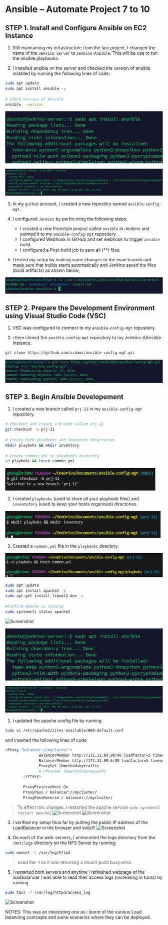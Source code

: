 # Ansible – Automate Project 7 to 10

## STEP 1.  **Install and Configure Ansible on EC2 Instance**

1. Still maintaining my infrastructure from the last project, I changed the name of the `Jenkins Server`  to `Jenkins-Ansible`. This will be use to run the ansible playbooks.

2. I installed ansible on the server and checked the version of ansible installed by running the following lines of code;

 ```bash 
sudo apt update
sudo apt install ansible -y

# Check version of Ansible
ansible --version
```

![Screenshot](https://github.com/ardamz/my-demo/blob/main/project11/InstallAnsible.png)

![Screenshot](https://github.com/ardamz/my-demo/blob/main/project11/AnsibleVersion.png)

3. In my `guthub` account, I created a new repositiry named `ansible-config-mgt`.

4. I configured `Jenkins` by perfor,ming the following steps;
    *  I created a new Freestyle project called `ansible` in Jenkins and pointed it to my `ansible-config-mgt` repository.
    -  I configured Webhook in GitHub and set webhook to trigger `ansible` build.
    *  I configured a Post-build job to save all (**) files.
    
5. I tested my setup by making some changes to the main branch and made sure that builds starts automatically and Jenkins saved the files (build artifacts) as shown below;

![Screenshot](https://github.com/ardamz/my-demo/blob/main/project11/Artifacts.png)


## STEP 2.  **Prepare the Development Environment using Visual Studio Code (VSC)**

1. VSC was configured to connect to my `ansible-config-mgt` repository.

2. i then cloned the `ansible-config-mgt` repository to my Jenkins-AAnsible Instance.
```bash
git clone https://github.com/ardamz/ansible-config-mgt.git
```

![Screenshot](https://github.com/ardamz/my-demo/blob/main/project11/GitClone.png)

## STEP 3.  **Begin Ansible Developement**

1. I created a new branch called `prj-11` in my `ansible-config-mgt` repository.

```bash
# Checkout and create a branch called prj-11
git checkout -b prj-11

# Create both playbooks and inventory directories
mkdir playboks && mkdir inventory

# Create common.yml in playbooks directory
cd playboks && touch common.yml

```

![Screenshot](https://github.com/ardamz/my-demo/blob/main/project11/Branch.png)

2. I created `playbooks` (used to store all your playbook files) and `inventotory` (used to keep your hosts organised) directories.

![Screenshot](https://github.com/ardamz/my-demo/blob/main/project11/Directory.png)

3. Created a `common.yml` file in the `playbooks` directory.

![Screenshot](https://github.com/ardamz/my-demo/blob/main/project11/Common.png)




 ```bash 
sudo apt update
sudo apt install apache2 -y
sudo apt-get install libxml2-dev -y

#Confirm Apache is running
sudo systemctl status apache2
```

![Screenshot](https://github.com/ardamz/my-demo/blob/main/project11/update.png)

![Screenshot](https://github.com/ardamz/my-demo/blob/main/project11/InstallAnsible.png)

![Screenshot](https://github.com/ardamz/my-demo/blob/main/project11/AnsibleVersion.png)

2. I updated the apache config file by running.
 ```bash 
sudo vi /etc/apache2/sites-available/000-default.conf
```
and inserted the following lines of code

```bash
<Proxy "balancer://mycluster">
               BalancerMember http://172.31.84.98:80 loadfactor=5 timeout=1
               BalancerMember http://172.31.89.6:80 loadfactor=5 timeout=1
               ProxySet lbmethod=bytraffic
               # ProxySet lbmethod=byrequests
        </Proxy>

        ProxyPreserveHost On
        ProxyPass / balancer://mycluster/
        ProxyPassReverse / balancer://mycluster/
```
>To effect this changes, I restarted the apache service `sudo systemctl restart apache2`
![Screenshot](https://github.com/ardamz/my-demo/blob/main/project11/ApacheConfig.png)
![Screenshot](https://github.com/ardamz/my-demo/blob/main/project11/ApacheConfig1.png)

3. I verified my setup thus far by putting the public IP address of the LoadBalancer in the browser and voila!!!
![Screenshot](https://github.com/ardamz/my-demo/blob/main/project11/LB-PublicIP.png)


4. On each of the web-servers, I unmounted the logs directory from the `/mnt/logs` directory on the NFS Server by running;
```bash
sudo umount -l /var/log/httpd
```
> used the -l as it was returning a mount point busy error.

5. I restarted both servers and anytime i refreshed webpage of the loadbalancer  I was able to read their access logs (increasing in turns) by running 
```bash
sudo tail -f /var/log/httpd/access_log
```
![Screenshot](https://github.com/ardamz/my-demo/blob/main/project11/LocalLogs.png)

NOTES: This was an interesting one as i learnt of the various Load balancing comcepts and some scenarios where they can be deployed.
